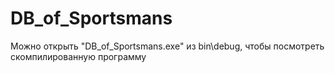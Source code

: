 # DB_of_Sportsmans
Можно открыть "DB_of_Sportsmans.exe" из bin\debug\, чтобы посмотреть скомпилированную программу
